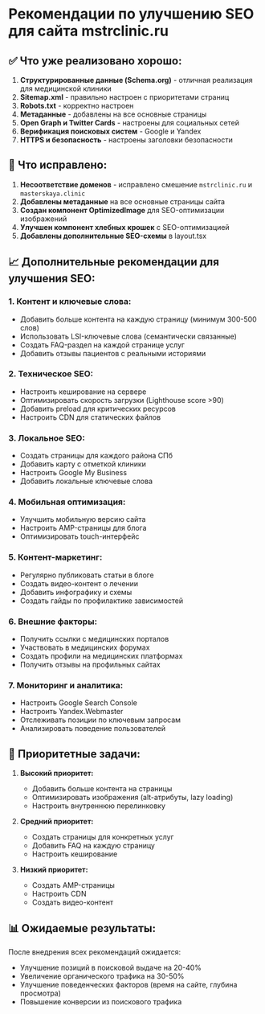# Рекомендации по улучшению SEO для сайта mstrclinic.ru

## ✅ Что уже реализовано хорошо:

1. **Структурированные данные (Schema.org)** - отличная реализация для медицинской клиники
2. **Sitemap.xml** - правильно настроен с приоритетами страниц
3. **Robots.txt** - корректно настроен
4. **Метаданные** - добавлены на все основные страницы
5. **Open Graph и Twitter Cards** - настроены для социальных сетей
6. **Верификация поисковых систем** - Google и Yandex
7. **HTTPS и безопасность** - настроены заголовки безопасности

## 🔧 Что исправлено:

1. **Несоответствие доменов** - исправлено смешение `mstrclinic.ru` и `masterskaya.clinic`
2. **Добавлены метаданные** на все основные страницы сайта
3. **Создан компонент OptimizedImage** для SEO-оптимизации изображений
4. **Улучшен компонент хлебных крошек** с SEO-оптимизацией
5. **Добавлены дополнительные SEO-схемы** в layout.tsx

## 📈 Дополнительные рекомендации для улучшения SEO:

### 1. Контент и ключевые слова:
- Добавить больше контента на каждую страницу (минимум 300-500 слов)
- Использовать LSI-ключевые слова (семантически связанные)
- Создать FAQ-раздел на каждой странице услуг
- Добавить отзывы пациентов с реальными историями

### 2. Техническое SEO:
- Настроить кеширование на сервере
- Оптимизировать скорость загрузки (Lighthouse score >90)
- Добавить preload для критических ресурсов
- Настроить CDN для статических файлов

### 3. Локальное SEO:
- Создать страницы для каждого района СПб
- Добавить карту с отметкой клиники
- Настроить Google My Business
- Добавить локальные ключевые слова

### 4. Мобильная оптимизация:
- Улучшить мобильную версию сайта
- Настроить AMP-страницы для блога
- Оптимизировать touch-интерфейс

### 5. Контент-маркетинг:
- Регулярно публиковать статьи в блоге
- Создать видео-контент о лечении
- Добавить инфографику и схемы
- Создать гайды по профилактике зависимостей

### 6. Внешние факторы:
- Получить ссылки с медицинских порталов
- Участвовать в медицинских форумах
- Создать профили на медицинских платформах
- Получить отзывы на профильных сайтах

### 7. Мониторинг и аналитика:
- Настроить Google Search Console
- Настроить Yandex.Webmaster
- Отслеживать позиции по ключевым запросам
- Анализировать поведение пользователей

## 🚀 Приоритетные задачи:

1. **Высокий приоритет:**
   - Добавить больше контента на страницы
   - Оптимизировать изображения (alt-атрибуты, lazy loading)
   - Настроить внутреннюю перелинковку

2. **Средний приоритет:**
   - Создать страницы для конкретных услуг
   - Добавить FAQ на каждую страницу
   - Настроить кеширование

3. **Низкий приоритет:**
   - Создать AMP-страницы
   - Настроить CDN
   - Создать видео-контент

## 📊 Ожидаемые результаты:

После внедрения всех рекомендаций ожидается:
- Улучшение позиций в поисковой выдаче на 20-40%
- Увеличение органического трафика на 30-50%
- Улучшение поведенческих факторов (время на сайте, глубина просмотра)
- Повышение конверсии из поискового трафика
